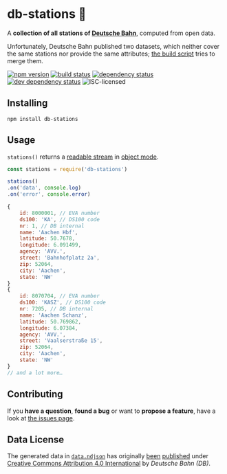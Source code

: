 # db-stations 🚏

A **collection of all stations of [Deutsche Bahn](http://db.de/)**, computed from open data.

Unfortunately, Deutsche Bahn published two datasets, which neither cover the same stations nor provide the same attributes; [the build script](build/index.js) tries to merge them.

[![npm version](https://img.shields.io/npm/v/db-stations.svg)](https://www.npmjs.com/package/db-stations)
[![build status](https://img.shields.io/travis/derhuerst/db-stations.svg)](https://travis-ci.org/derhuerst/db-stations)
[![dependency status](https://img.shields.io/david/derhuerst/db-stations.svg)](https://david-dm.org/derhuerst/db-stations)
[![dev dependency status](https://img.shields.io/david/dev/derhuerst/db-stations.svg)](https://david-dm.org/derhuerst/db-stations#info=devDependencies)
![ISC-licensed](https://img.shields.io/github/license/derhuerst/db-stations.svg)


## Installing

```shell
npm install db-stations
```


## Usage

`stations()` returns a [readable stream](https://nodejs.org/api/stream.html#stream_class_stream_readable) in [object mode](https://nodejs.org/api/stream.html#stream_object_mode).

```js
const stations = require('db-stations')

stations()
.on('data', console.log)
.on('error', console.error)
```

```js
{
	id: 8000001, // EVA number
	ds100: 'KA', // DS100 code
	nr: 1, // DB internal
	name: 'Aachen Hbf',
	latitude: 50.7678,
	longitude: 6.091499,
	agency: 'AVV.',
	street: 'Bahnhofplatz 2a',
	zip: 52064,
	city: 'Aachen',
	state: 'NW'
}
{
	id: 8070704, // EVA number
	ds100: 'KASZ', // DS100 code
	nr: 7205, // DB internal
	name: 'Aachen Schanz',
	latitude: 50.769862,
	longitude: 6.07384,
	agency: 'AVV.',
	street: 'Vaalserstraße 15',
	zip: 52064,
	city: 'Aachen',
	state: 'NW'
}
// and a lot more…
```


## Contributing

If you **have a question**, **found a bug** or want to **propose a feature**, have a look at [the issues page](https://github.com/derhuerst/db-stations/issues).


## Data License

The generated data in [`data.ndjson`](data.ndjson) has originally [been](http://data.deutschebahn.com/dataset/data-stationsdaten) [published](http://data.deutschebahn.com/dataset/data-haltestellen) under [Creative Commons Attribution 4.0 International](https://creativecommons.org/licenses/by/4.0/) by *Deutsche Bahn (DB)*.

